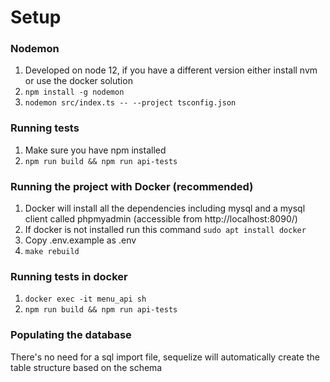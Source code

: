# Setup

### Nodemon
1. Developed on node 12, if you have a different version either install nvm or use the docker solution
1. `npm install -g nodemon`
1. `nodemon src/index.ts -- --project tsconfig.json`

### Running tests
1. Make sure you have npm installed
1. `npm run build && npm run api-tests`

### Running the project with Docker (recommended)
1. Docker will install all the dependencies including mysql and a mysql client called phpmyadmin (accessible from http://localhost:8090/)
1. If docker is not installed run this command `sudo apt install docker`
1. Copy .env.example as .env
1. `make rebuild`

### Running tests in docker
1. `docker exec -it menu_api sh`
1. `npm run build && npm run api-tests`


### Populating the database
There's no need for a sql import file, sequelize will automatically create the table structure based on the schema
